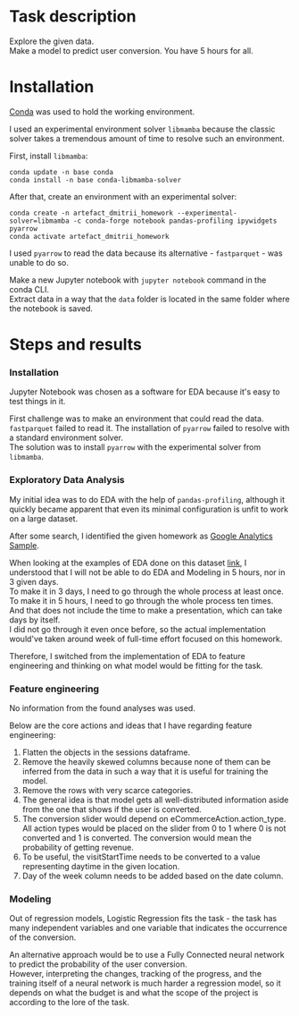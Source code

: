 # Task description

Explore the given data.  
Make a model to predict user conversion.
You have 5 hours for all.

# Installation

[Conda](https://docs.conda.io/en/latest/miniconda.html) was used to hold the working environment.  

I used an experimental environment solver `libmamba` because the classic solver takes a tremendous amount of time to resolve such an environment.  

First, install `libmamba`:  
```
conda update -n base conda
conda install -n base conda-libmamba-solver
```

After that, create an environment with an experimental solver:

```
conda create -n artefact_dmitrii_homework --experimental-solver=libmamba -c conda-forge notebook pandas-profiling ipywidgets pyarrow
conda activate artefact_dmitrii_homework
```

I used `pyarrow` to read the data because its alternative - `fastparquet` - was unable to do so.

Make a new Jupyter notebook with `jupyter notebook` command in the conda CLI.  
Extract data in a way that the `data` folder is located in the same folder where the notebook is saved.

# Steps and results

### Installation

Jupyter Notebook was chosen as a software for EDA because it's easy to test things in it.

First challenge was to make an environment that could read the data.  
`fastparquet` failed to read it. The installation of `pyarrow` failed to resolve with a standard environment solver.  
The solution was to install `pyarrow` with the experimental solver from `libmamba`.  

### Exploratory Data Analysis

My initial idea was to do EDA with the help of `pandas-profiling`, although it quickly became apparent that even its minimal configuration is unfit to work on a large dataset.  

After some search, I identified the given homework as [Google Analytics Sample](https://www.kaggle.com/datasets/bigquery/google-analytics-sample).  

When looking at the examples of EDA done on this dataset [link](https://www.kaggle.com/code/pavansanagapati/google-analytics-simple-exploration?scriptVersionId=5746639), I understood
that I will not be able to do EDA and Modeling in 5 hours, nor in 3 given days.  
To make it in 3 days, I need to go through the whole process at least once.  
To make it in 5 hours, I need to go through the whole process ten times.  
And that does not include the time to make a presentation, which can take days by itself.  
I did not go through it even once before, so the actual implementation would've taken around week of full-time effort focused on this homework.  

Therefore, I switched from the implementation of EDA to feature engineering and thinking on what model would be fitting for the task.

### Feature engineering

No information from the found analyses was used.  

Below are the core actions and ideas that I have regarding feature engineering:  

1. Flatten the objects in the sessions dataframe.  
2. Remove the heavily skewed columns because none of them can be inferred from the data in such a way that it is useful for training the model.  
3. Remove the rows with very scarce categories.  
4. The general idea is that model gets all well-distributed information aside from the one that shows if the user is converted.  
5. The conversion slider would depend on eCommerceAction.action_type. All action types would be placed on the slider from 0 to 1 where 0 is not converted and 1 is converted. The conversion would mean the probability of getting revenue.  
6. To be useful, the visitStartTime needs to be converted to a value representing daytime in the given location. 
7. Day of the week column needs to be added based on the date column.

### Modeling

Out of regression models, Logistic Regression fits the task - the task has many independent variables and one variable that indicates the occurrence of the conversion.  

An alternative approach would be to use a Fully Connected neural network to predict the probability of the user conversion.  
However, interpreting the changes, tracking of the progress, and the training itself of a neural network is much harder a regression model, so it depends on what the budget is and what the scope of the project is according to the lore of the task.

